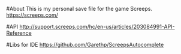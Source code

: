 #About
This is my personal save file for the game Screeps.
https://screeps.com/

#API
http://support.screeps.com/hc/en-us/articles/203084991-API-Reference

#Libs for IDE
https://github.com/Garethp/ScreepsAutocomplete
